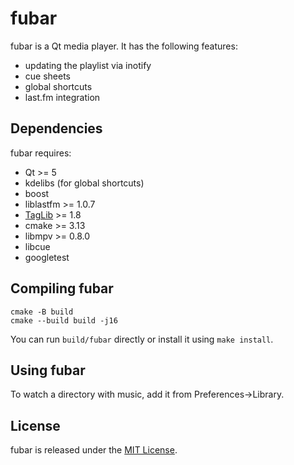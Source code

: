 # fubar

fubar is a Qt media player. It has the following features:

* updating the playlist via inotify
* cue sheets
* global shortcuts
* last.fm integration


## Dependencies

fubar requires:

* Qt >= 5
* kdelibs (for global shortcuts)
* boost
* liblastfm >= 1.0.7
* [TagLib](http://taglib.github.com/) >= 1.8
* cmake >= 3.13
* libmpv >= 0.8.0
* libcue
* googletest


## Compiling fubar

    cmake -B build
    cmake --build build -j16

You can run `build/fubar` directly or install it using `make install`.

## Using fubar

To watch a directory with music, add it from Preferences->Library.


## License

fubar is released under the [MIT License](http://www.opensource.org/licenses/MIT).
